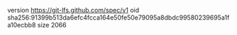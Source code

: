 version https://git-lfs.github.com/spec/v1
oid sha256:91399b513da6efc4fcca164e50fe50e79095a8dbdc99580239695a1fa10ecbb8
size 2066
